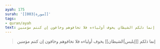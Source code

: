 ```yaml
---
ayah: 175
surah: '[[003|سورة]]'
tags:
- quran/ayah
text: إنما ذلكم الشيطان يخوف أولياءه فلا تخافوهم وخافون إن كنتم مؤمنين
---
```

> إنما ذلكم [[إبليس|الشيطان]] يخوف أولياءه فلا تخافوهم وخافون إن كنتم مؤمنين
